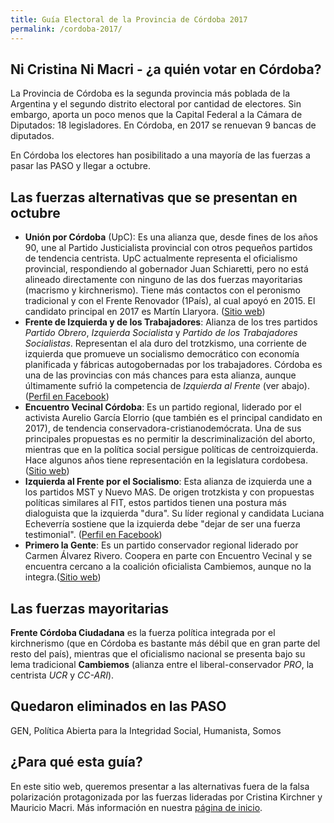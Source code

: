 ```yaml
---
title: Guía Electoral de la Provincia de Córdoba 2017
permalink: /cordoba-2017/
---
```


## Ni Cristina Ni Macri - ¿a quién votar en Córdoba?

La Provincia de Córdoba es la segunda provincia más poblada de la Argentina y el segundo distrito electoral por cantidad de electores. Sin embargo, aporta un poco menos que la Capital Federal a la Cámara de Diputados: 18 legisladores. En Córdoba, en 2017 se renuevan 9 bancas de diputados.

En Córdoba los electores han posibilitado a una mayoría de las fuerzas a pasar las PASO y llegar a octubre.

## Las fuerzas alternativas que se presentan en octubre

* **Unión por Córdoba** (UpC): Es una alianza que, desde fines de los años 90, une al Partido Justicialista provincial con otros pequeños partidos de tendencia centrista. UpC actualmente representa el oficialismo provincial, respondiendo al gobernador Juan Schiaretti, pero no está alineado directamente con ninguno de las dos fuerzas mayoritarias (macrismo y kirchnerismo). Tiene más contactos con el peronismo tradicional y con el Frente Renovador (1País), al cual apoyó en 2015. El candidato principal en 2017 es Martín Llaryora. ([Sitio web](http://unionporcordoba.org/))
* **Frente de Izquierda y de los Trabajadores**: Alianza de los tres partidos *Partido Obrero*, *Izquierda Socialista* y *Partido de los Trabajadores Socialistas*. Representan el ala duro del trotzkismo, una corriente de izquierda que promueve un socialismo democrático con economía planificada y fábricas autogobernadas por los trabajadores. Córdoba es una de las provincias con más chances para esta alianza, aunque últimamente sufrió la competencia de *Izquierda al Frente* (ver abajo). ([Perfil en Facebook](https://www.facebook.com/FrentedeIzquierda.FIT/))
* **Encuentro Vecinal Córdoba**: Es un partido regional, liderado por el activista Aurelio García Elorrio (que también es el principal candidato en 2017), de tendencia conservadora-cristianodemócrata. Una de sus principales propuestas es no permitir la descriminalización del aborto, mientras que en la política social persigue políticas de centroizquierda. Hace algunos años tiene representación en la legislatura cordobesa. ([Sitio web](https://evcba.com.ar/))
* **Izquierda al Frente por el Socialismo**: Esta alianza de izquierda une a los partidos MST y Nuevo MAS. De origen trotzkista y con propuestas políticas similares al FIT, estos partidos tienen una postura más dialoguista que la izquierda "dura". Su líder regional y candidata Luciana Echeverría sostiene que la izquierda debe "dejar de ser una fuerza testimonial". ([Perfil en Facebook](https://www.facebook.com/Izquierda-Al-Frente-Por-El-Socialismo-237234770040681/))
* **Primero la Gente**: Es un partido conservador regional liderado por Carmen Álvarez Rivero. Coopera en parte con Encuentro Vecinal y se encuentra cercano a la coalición oficialista Cambiemos, aunque no la integra.([Sitio web](http://primerolagente.blogspot.com.ar/))

## Las fuerzas mayoritarias

**Frente Córdoba Ciudadana** es la fuerza política integrada por el kirchnerismo (que en Córdoba es bastante más débil que en gran parte del resto del país), mientras que el oficialismo nacional se presenta bajo su lema tradicional **Cambiemos** (alianza entre el liberal-conservador *PRO*, la centrista *UCR* y *CC-ARI*).

## Quedaron eliminados en las PASO

GEN, Política Abierta para la Integridad Social, Humanista, Somos

## ¿Para qué esta guía?

En este sitio web, queremos presentar a las alternativas fuera de la falsa polarización protagonizada por las fuerzas lideradas por Cristina Kirchner y Mauricio Macri. Más información en nuestra [página de inicio](http://ningunodelosdos.github.io/).
